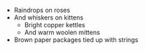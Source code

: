 * Raindrops on roses
* And whiskers on kittens
  * Bright copper kettles
  * And warm woolen mittens
* Brown paper packages tied up with strings
